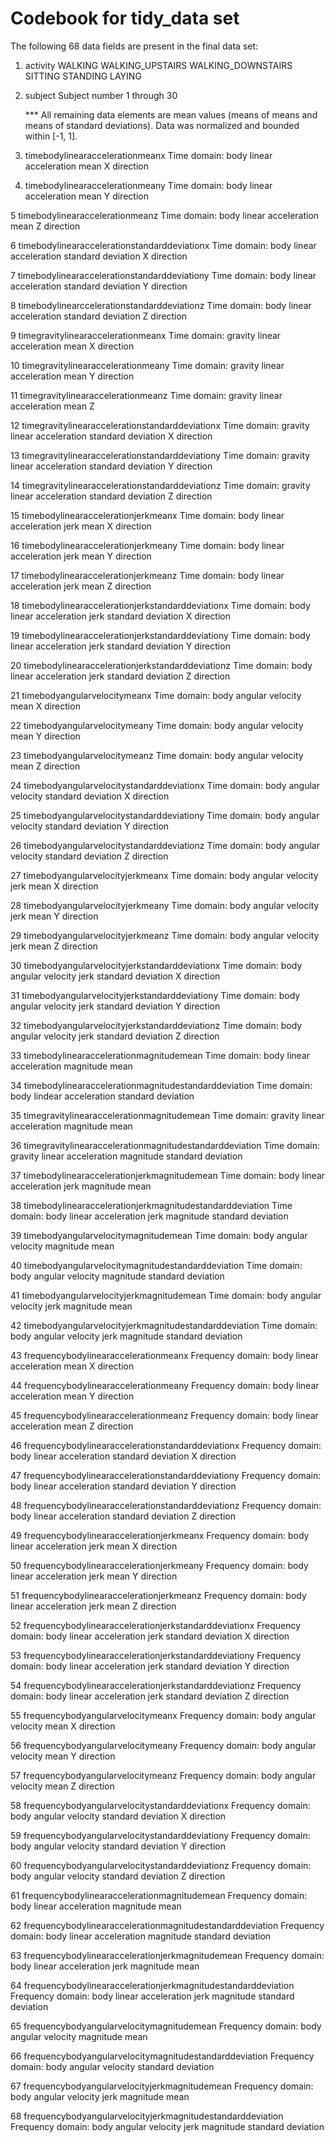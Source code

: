 Codebook for tidy_data set
========================================================
The following 68 data fields are present in the final data set:

 1. activity
    WALKING
    WALKING_UPSTAIRS
    WALKING_DOWNSTAIRS
    SITTING
    STANDING
    LAYING

 2. subject
    Subject number 1 through 30
    
    
    *** All remaining data elements are mean values (means of means and
        means of standard deviations).  Data was normalized and bounded
        within [-1, 1].
        
        
 3. timebodylinearaccelerationmeanx
    Time domain: body linear acceleration mean X direction
    
4. timebodylinearaccelerationmeany
	Time domain: body linear acceleration mean Y direction
    
5 timebodylinearaccelerationmeanz
    Time domain: body linear acceleration mean Z direction
    
6 timebodylinearaccelerationstandarddeviationx
    Time domain: body linear acceleration standard deviation X direction
    
7 timebodylinearaccelerationstandarddeviationy
    Time domain: body linear acceleration standard deviation Y direction
    
8 timebodylinearccelerationstandarddeviationz
    Time domain: body linear acceleration standard deviation Z direction
    
9 timegravitylinearaccelerationmeanx
    Time domain: gravity linear acceleration mean X direction
    
10 timegravitylinearaccelerationmeany
    Time domain: gravity linear acceleration mean Y direction
    
11 timegravitylinearaccelerationmeanz
    Time domain: gravity linear acceleration mean Z
    
12 timegravitylinearaccelerationstandarddeviationx
    Time domain: gravity linear acceleration standard deviation X direction
    
13 timegravitylinearaccelerationstandarddeviationy
    Time domain: gravity linear acceleration standard deviation Y direction
    
14 timegravitylinearaccelerationstandarddeviationz
    Time domain: gravity linear acceleration standard deviation Z direction
    
15 timebodylinearaccelerationjerkmeanx
    Time domain: body linear acceleration jerk mean X direction
    
16 timebodylinearaccelerationjerkmeany
    Time domain: body linear acceleration jerk mean Y direction
    
17 timebodylinearaccelerationjerkmeanz
    Time domain: body linear acceleration jerk mean Z direction
    
18 timebodylinearaccelerationjerkstandarddeviationx
    Time domain: body linear acceleration jerk standard deviation X direction
    
19 timebodylinearaccelerationjerkstandarddeviationy
    Time domain: body linear acceleration jerk standard deviation Y direction
    
20 timebodylinearaccelerationjerkstandarddeviationz
    Time domain: body linear acceleration jerk standard deviation Z direction
    
21 timebodyangularvelocitymeanx
    Time domain: body angular velocity mean X direction
    
22 timebodyangularvelocitymeany
    Time domain: body angular velocity mean Y direction
    
23 timebodyangularvelocitymeanz
    Time domain: body angular velocity mean Z direction
    
24 timebodyangularvelocitystandarddeviationx
    Time domain: body angular velocity standard deviation X direction
    
25 timebodyangularvelocitystandarddeviationy
    Time domain: body angular velocity standard deviation Y direction
    
26 timebodyangularvelocitystandarddeviationz
    Time domain: body angular velocity standard deviation Z direction
    
27 timebodyangularvelocityjerkmeanx
    Time domain: body angular velocity jerk mean X direction
    
28 timebodyangularvelocityjerkmeany
    Time domain: body angular velocity jerk mean Y direction
    
29 timebodyangularvelocityjerkmeanz
    Time domain: body angular velocity jerk mean Z direction
    
30 timebodyangularvelocityjerkstandarddeviationx
    Time domain: body angular velocity jerk standard deviation X direction
    
31 timebodyangularvelocityjerkstandarddeviationy
    Time domain: body angular velocity jerk standard deviation Y direction
    
32 timebodyangularvelocityjerkstandarddeviationz
    Time domain: body angular velocity jerk standard deviation Z direction
    
33 timebodylinearaccelerationmagnitudemean
    Time domain: body linear acceleration magnitude mean
    
34 timebodylinearaccelerationmagnitudestandarddeviation
    Time domain: body lindear acceleration standard deviation
    
35 timegravitylinearaccelerationmagnitudemean
    Time domain: gravity linear acceleration magnitude mean
    
36 timegravitylinearaccelerationmagnitudestandarddeviation
    Time domain: gravity linear acceleration magnitude standard deviation
    
37 timebodylinearaccelerationjerkmagnitudemean
    Time domain: body linear acceleration jerk magnitude mean
    
38 timebodylinearaccelerationjerkmagnitudestandarddeviation
    Time domain: body linear acceleration jerk magnitude standard deviation
    
39 timebodyangularvelocitymagnitudemean
    Time domain: body angular velocity magnitude mean
    
40 timebodyangularvelocitymagnitudestandarddeviation
    Time domain: body angular velocity magnitude standard deviation
    
41 timebodyangularvelocityjerkmagnitudemean
    Time domain: body angular velocity jerk magnitude mean
    
42 timebodyangularvelocityjerkmagnitudestandarddeviation
    Time domain: body angular velocity jerk magnitude standard deviation
    
43 frequencybodylinearaccelerationmeanx
    Frequency domain: body linear acceleration mean X direction
    
44 frequencybodylinearaccelerationmeany
    Frequency domain: body linear acceleration mean Y direction
    
45 frequencybodylinearaccelerationmeanz
    Frequency domain: body linear acceleration mean Z direction
    
46 frequencybodylinearaccelerationstandarddeviationx
    Frequency domain: body linear acceleration standard deviation X direction
    
47 frequencybodylinearaccelerationstandarddeviationy
    Frequency domain: body linear acceleration standard deviation Y direction
    
48 frequencybodylinearaccelerationstandarddeviationz
    Frequency domain: body linear acceleration standard deviation Z direction
    
49 frequencybodylinearaccelerationjerkmeanx
    Frequency domain: body linear acceleration jerk mean X direction
    
50 frequencybodylinearaccelerationjerkmeany
    Frequency domain: body linear acceleration jerk mean Y direction
    
51 frequencybodylinearaccelerationjerkmeanz
    Frequency domain: body linear acceleration jerk mean Z direction
    
52 frequencybodylinearaccelerationjerkstandarddeviationx
    Frequency domain: body linear acceleration jerk standard deviation X direction
    
53 frequencybodylinearaccelerationjerkstandarddeviationy
    Frequency domain: body linear acceleration jerk standard deviation Y direction
    
54 frequencybodylinearaccelerationjerkstandarddeviationz
    Frequency domain: body linear acceleration jerk standard deviation Z direction
    
55 frequencybodyangularvelocitymeanx
    Frequency domain: body angular velocity mean X direction
    
56 frequencybodyangularvelocitymeany
    Frequency domain: body angular velocity mean Y direction
    
57 frequencybodyangularvelocitymeanz
    Frequency domain: body angular velocity mean Z direction
    
58 frequencybodyangularvelocitystandarddeviationx
    Frequency domain: body angular velocity standard deviation X direction
    
59 frequencybodyangularvelocitystandarddeviationy
    Frequency domain: body angular velocity standard deviation Y direction
    
60 frequencybodyangularvelocitystandarddeviationz
    Frequency domain: body angular velocity standard deviation Z direction
    
61 frequencybodylinearaccelerationmagnitudemean
    Frequency domain: body linear acceleration magnitude mean
    
62 frequencybodylinearaccelerationmagnitudestandarddeviation
    Frequency domain: body linear acceleration magnitude standard deviation
    
63 frequencybodylinearaccelerationjerkmagnitudemean
    Frequency domain: body linear acceleration jerk magnitude mean
    
64 frequencybodylinearaccelerationjerkmagnitudestandarddeviation
    Frequency domain: body linear acceleration jerk magnitude standard deviation
    
65 frequencybodyangularvelocitymagnitudemean
    Frequency domain: body angular velocity magnitude mean
    
66 frequencybodyangularvelocitymagnitudestandarddeviation
    Frequency domain: body angular velocity standard deviation
    
67 frequencybodyangularvelocityjerkmagnitudemean
    Frequency domain: body angular velocity jerk magnitude mean
    
68 frequencybodyangularvelocityjerkmagnitudestandarddeviation
    Frequency domain: body angular velocity jerk magnitude standard deviation

